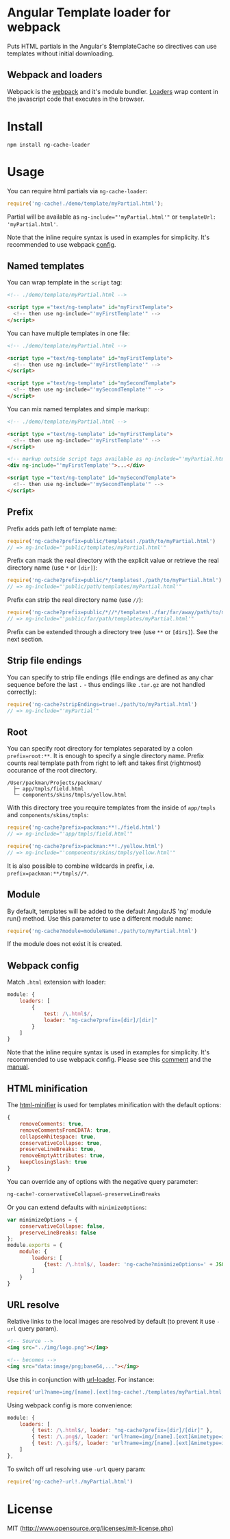 # Angular Template loader for webpack

Puts HTML partials in the Angular's $templateCache so directives can use templates without initial downloading.

## Webpack and loaders

Webpack is the [webpack](http://webpack.github.io/) and it's module bundler. [Loaders](http://webpack.github.io/docs/using-loaders.html) wrap content in the javascript code that executes in the browser. 

# Install

`npm install ng-cache-loader`

# Usage

You can require html partials via `ng-cache-loader`:

``` javascript
require('ng-cache!./demo/template/myPartial.html');
```

Partial will be available as `ng-include="'myPartial.html'"`
or `templateUrl: 'myPartial.html'`.

Note that the inline require syntax is used in examples for simplicity. 
It's recommended to use webpack [config](#webpack-config).

## Named templates

You can wrap template in the `script` tag:

``` html
<!-- ./demo/template/myPartial.html -->

<script type ="text/ng-template" id="myFirstTemplate">
  <!-- then use ng-include="'myFirstTemplate'" -->
</script>
```

You can have multiple templates in one file:

``` html
<!-- ./demo/template/myPartial.html -->

<script type ="text/ng-template" id="myFirstTemplate">
  <!-- then use ng-include="'myFirstTemplate'" -->
</script>

<script type ="text/ng-template" id="mySecondTemplate">
  <!-- then use ng-include="'mySecondTemplate'" -->
</script>
```

You can mix named templates and simple markup:

``` html
<!-- ./demo/template/myPartial.html -->

<script type ="text/ng-template" id="myFirstTemplate">
  <!-- then use ng-include="'myFirstTemplate'" -->
</script>

<!-- markup outside script tags available as ng-include="'myPartial.html'" -->
<div ng-include="'myFirstTemplate'">...</div>

<script type ="text/ng-template" id="mySecondTemplate">
  <!-- then use ng-include="'mySecondTemplate'" -->
</script>
```

## Prefix

Prefix adds path left of template name:

``` javascript
require('ng-cache?prefix=public/templates!./path/to/myPartial.html')
// => ng-include="'public/templates/myPartial.html'"
```

Prefix can mask the real directory with the explicit value
or retrieve the real directory name (use `*` or `[dir]`):

``` javascript
require('ng-cache?prefix=public/*/templates!./path/to/myPartial.html')
// => ng-include="'public/path/templates/myPartial.html'" 
```

Prefix can strip the real directory name (use `//`):

``` javascript
require('ng-cache?prefix=public/*//*/templates!./far/far/away/path/to/myPartial.html')
// => ng-include="'public/far/path/templates/myPartial.html'" 
```

Prefix can be extended through a directory tree (use `**` or `[dirs]`). See the next section.

## Strip file endings

You can specify to strip file endings (file endings are defined as any char sequence before the last `.` - thus endings like `.tar.gz` are not handled correctly): 

``` javascript
require('ng-cache?stripEndings=true!./path/to/myPartial.html')
// => ng-include="'myPartial'"
```

## Root

You can specify root directory for templates separated by a colon `prefix=root:**`. 
It is enough to specify a single directory name. Prefix counts real template path from right to left and takes first (rightmost) occurance of the root directory.

```
/User/packman/Projects/packman/
  ├─ app/tmpls/field.html
  └─ components/skins/tmpls/yellow.html
```

With this directory tree you require templates from the inside of `app/tmpls` and `components/skins/tmpls`:

``` javascript
require('ng-cache?prefix=packman:**!./field.html')
// => ng-include="'app/tmpls/field.html'"

require('ng-cache?prefix=packman:**!./yellow.html')
// => ng-include="'components/skins/tmpls/yellow.html'"
```

It is also possible to combine wildcards in prefix, i.e. `prefix=packman:**/tmpls//*`.


## Module

By default, templates will be added to the default AngularJS 'ng' module run() method. 
Use this parameter to use a different module name:

``` javascript
require('ng-cache?module=moduleName!./path/to/myPartial.html')
```

If the module does not exist it is created.

## Webpack config

Match `.html` extension with loader:

``` javascript
module: {
    loaders: [
        {
            test: /\.html$/,
            loader: "ng-cache?prefix=[dir]/[dir]"
        }
    ]
}
```

Note that the inline require syntax is used in examples for simplicity. It's recommended to use webpack config. 
Please see this [comment](https://github.com/webpack/webpack/issues/1626#issuecomment-156758230)
and the [manual](https://webpack.github.io/docs/using-loaders.html#loaders-in-require).

## HTML minification

The [html-minifier](https://github.com/kangax/html-minifier) is used for templates minification with the default options:
```javascript
{
    removeComments: true,
    removeCommentsFromCDATA: true,
    collapseWhitespace: true,
    conservativeCollapse: true,
    preserveLineBreaks: true,
    removeEmptyAttributes: true,
    keepClosingSlash: true
}
```

You can override any of options with the negative query parameter:

```javascript
ng-cache?-conservativeCollapse&-preserveLineBreaks
```

Or you can extend defaults with `minimizeOptions`:
```javascript
var minimizeOptions = {
    conservativeCollapse: false,
    preserveLineBreaks: false
};
module.exports = {
    module: {
        loaders: [
            {test: /\.html$/, loader: 'ng-cache?minimizeOptions=' + JSON.stringify(minimizeOptions)}
        ]
    }
}
```

## URL resolve

Relative links to the local images are resolved by default (to prevent it use `-url` query param).

``` html
<!-- Source -->
<img src="../img/logo.png"></img>

<!-- becomes -->
<img src="data:image/png;base64,..."></img>
```

Use this in conjunction with [url-loader](https://github.com/webpack/url-loader). For instance:

``` javascript
require('url?name=img/[name].[ext]!ng-cache!./templates/myPartial.html')
```

Using webpack config is more convenience:

``` javascript
module: {
    loaders: [
        { test: /\.html$/, loader: "ng-cache?prefix=[dir]/[dir]" },
        { test: /\.png$/, loader: 'url?name=img/[name].[ext]&mimetype=image/png' },
        { test: /\.gif$/, loader: 'url?name=img/[name].[ext]&mimetype=image/gif' }
    ]
},
```

To switch off url resolving use `-url` query param:

``` javascript
require('ng-cache?-url!./myPartial.html')
```

# License

MIT (http://www.opensource.org/licenses/mit-license.php)
